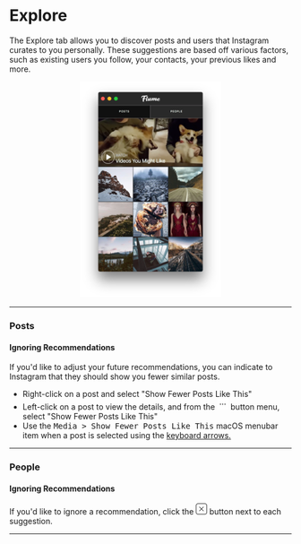 # Explore

The Explore tab allows you to discover posts and users that Instagram curates to you personally. These suggestions are based off various factors, such as existing users you follow, your contacts, your previous likes and more.

<p style="text-align: center; margin-top: 1em;"><img src="/views/assets/explore.png" width="50%" height="50%" /></p>

<hr />

### Posts

#### Ignoring Recommendations

If you'd like to adjust your future recommendations, you can indicate to Instagram that they should show you fewer similar posts. 

- Right-click on a post and select "Show Fewer Posts Like This"
- Left-click on a post to view the details, and from the <img src="/views/assets/actions-menu.png" width="20" height="20" /> button menu, select "Show Fewer Posts Like This"
- Use the <kbd>Media > Show Fewer Posts Like This</kbd> macOS menubar item when a post is selected using the [keyboard arrows.](/misc/keyboard-shortcuts.md)

<hr />

### People

#### Ignoring Recommendations

If you'd like to ignore a recommendation, click the <img src="/views/assets/actions-dismiss.png" width="20" height="20" /> button next to each suggestion.



<hr />

